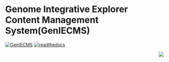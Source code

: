 Genome Integrative Explorer Content Management System(GenIECMS)
=======
[![GenIECMS](https://github.com/irusri/GenIECMS/blob/master/docs/images/logo_32.png?raw=true "Download")](http://geniecms.org)  [![readthedocs](https://readthedocs.org/projects/geniecms/badge/?version=latest "readthedocs")](http://geniecms.readthedocs.io/en/latest/installation_updates.html) 


<p align="right">
  <a href="#" target="_blank"><img src="https://github.com/irusri/GenIECMS/blob/master/docs/images/genie_demo.png?raw=true"></a>
</p>


